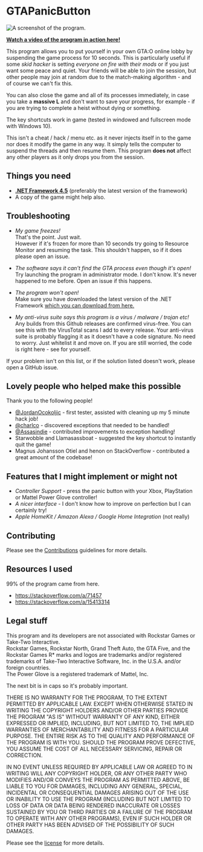 # GTAPanicButton

![A screenshot of the program.](https://repository-images.githubusercontent.com/192721589/1cd26e00-984c-11e9-8191-5364e34804e1)

[**Watch a video of the program in action here!**](https://youtu.be/Q3I0QNe0F00)

This program allows you to put yourself in your own GTA:O online lobby by suspending the game process for 10 seconds. This is particularly useful if some *skid hacker* is setting *everyone on fire with their mods* or if you just want some peace and quiet. Your friends will be able to join the session, but other people may join at random due to the match-making algorithm - and of course we can't fix this.

You can also close the game and all of its processes immediately, in case you take a **massive L** and don't want to save your progress, for example - if you are trying to complete a heist without dying or something.

The key shortcuts work in game (tested in windowed and fullscreen mode with Windows 10).

This isn't a cheat / hack / menu etc. as it never injects itself in to the game nor does it modify the game in any way. It simply tells the computer to suspend the threads and then resume them. This program **does not** affect any other players as it only drops you from the session. 

## Things you need

* **[.NET Framework 4.5](https://dotnet.microsoft.com/download/dotnet-framework/net40)** (preferably the latest version of the framework)
* A copy of the game might help also.

## Troubleshooting

* *My game freezes!*  
That's the point. Just wait.  
However if it's frozen for more than 10 seconds try going to Resource Monitor and resuming the task. This shouldn't happen, so if it does please open an issue.

* *The software says it can't find the GTA process even though it's open!*  
Try launching the program in administrator mode. I don't know. It's never happened to me before. Open an issue if this happens.

* *The program won't open!*  
Make sure you have downloaded the latest version of the .NET Framework [which you can download from here.](https://dotnet.microsoft.com/download/dotnet-framework/net40)

* *My anti-virus suite says this program is a virus / malware / trojan etc!*  
Any builds from this Github releases are confirmed virus-free. You can see this with the VirusTotal scans I add to every release. Your anti-virus suite is probably flagging it as it doesn't have a code signature. No need to worry. Just whitelist it and move on. If you are still worried, the code is right here - see for yourself.

If your problem isn't on this list, or if the solution listed doesn't work, please open a GitHub issue.

## Lovely people who helped make this possible

Thank you to the following people!

* [@JordanOcokoljic](https://github.com/JordanOcokoljic) - first tester, assisted with cleaning up my 5 minute hack job!
* [@charlco](https://github.com/charlco) - discovered exceptions that needed to be handled!
* [@Assasindie](https://github.com/Assasindie) - contributed improvements to exception handling!
* Starwobble and Llamasassboat - suggested the key shortcut to instantly quit the game!
* Magnus Johansson Otiel and henon on StackOverflow - contributed a great amount of the codebase!

## Features that I might implement or might not

* *Controller Support* - press the panic button with your Xbox, PlayStation or Mattel Power Glove controller!
* *A nicer interface* - I don't know how to improve on perfection but I can certainly try!
* *Apple HomeKit / Amazon Alexa / Google Home Integration* (not really)

## Contributing

Please see the [Contributions](CONTRIBUTING.md) guidelines for more details.

## Resources I used  

99% of the program came from here.

* https://stackoverflow.com/a/71457
* https://stackoverflow.com/a/15413314

## Legal stuff

This program and its developers are not associated with Rockstar Games or Take-Two Interactive.  
Rockstar Games, Rockstar North, Grand Theft Auto, the GTA Five, and the Rockstar Games R* marks and logos are trademarks and/or registered trademarks of Take-Two Interactive Software, Inc. in the U.S.A. and/or foreign countries.  
The Power Glove is a registered trademark of Mattel, Inc.

The next bit is in caps so it's probably important.

  THERE IS NO WARRANTY FOR THE PROGRAM, TO THE EXTENT PERMITTED BY
APPLICABLE LAW.  EXCEPT WHEN OTHERWISE STATED IN WRITING THE COPYRIGHT
HOLDERS AND/OR OTHER PARTIES PROVIDE THE PROGRAM "AS IS" WITHOUT WARRANTY
OF ANY KIND, EITHER EXPRESSED OR IMPLIED, INCLUDING, BUT NOT LIMITED TO,
THE IMPLIED WARRANTIES OF MERCHANTABILITY AND FITNESS FOR A PARTICULAR
PURPOSE.  THE ENTIRE RISK AS TO THE QUALITY AND PERFORMANCE OF THE PROGRAM
IS WITH YOU.  SHOULD THE PROGRAM PROVE DEFECTIVE, YOU ASSUME THE COST OF
ALL NECESSARY SERVICING, REPAIR OR CORRECTION.

  IN NO EVENT UNLESS REQUIRED BY APPLICABLE LAW OR AGREED TO IN WRITING
WILL ANY COPYRIGHT HOLDER, OR ANY OTHER PARTY WHO MODIFIES AND/OR CONVEYS
THE PROGRAM AS PERMITTED ABOVE, BE LIABLE TO YOU FOR DAMAGES, INCLUDING ANY
GENERAL, SPECIAL, INCIDENTAL OR CONSEQUENTIAL DAMAGES ARISING OUT OF THE
USE OR INABILITY TO USE THE PROGRAM (INCLUDING BUT NOT LIMITED TO LOSS OF
DATA OR DATA BEING RENDERED INACCURATE OR LOSSES SUSTAINED BY YOU OR THIRD
PARTIES OR A FAILURE OF THE PROGRAM TO OPERATE WITH ANY OTHER PROGRAMS),
EVEN IF SUCH HOLDER OR OTHER PARTY HAS BEEN ADVISED OF THE POSSIBILITY OF
SUCH DAMAGES.


Please see the [license](LICENSE) for more details.
